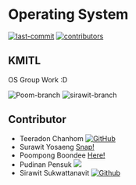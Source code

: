 # Operating System 
[![last-commit](https://img.shields.io/github/last-commit/Poompong-b/OS?logo=github&logoColor=white)](https://github.com/Poompong-b/OS)
[![contributors](https://img.shields.io/github/contributors/Poompong-b/OS?color=informational)](https://github.com/Poompong-b/OS/graphs/contributors)
## KMITL
OS Group Work :D

![Poom-branch](https://img.shields.io/github/last-commit/Poompong-b/OS/Poom?label=Poompong%20last%20commit&style=flat-square)
![sirawit-branch](https://img.shields.io/github/last-commit/Poompong-b/OS/sirawit?label=Sirawit%20last%20commit&style=flat-square)



## Contributor

- Teeradon Chanhom  [![GitHub](https://img.shields.io/static/v1?style=for-the-badge&message=GitHub&color=181717&logo=GitHub&logoColor=FFFFFF&label=)](https://www.github.com/teeradon43)
- Surawit Yosaeng [Snap!](https://j4m3ee.github.io)
- Poompong Boondee [Here!](https://github.com/Poompong-b)
- Pudinan Pensuk [![](https://img.shields.io/github/followers/gutpdn?label=gutpdn&style=social)](https://github.com/gutpdn)
- Sirawit Sukwattanavit [![Github](https://img.shields.io/github/followers/sirawit-suk?label=sirawit-suk&color=181717&logoColor=critical&style=social)](https://github.com/sirawit-suk)
